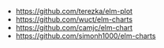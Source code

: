- https://github.com/terezka/elm-plot
- https://github.com/wuct/elm-charts
- https://github.com/camjc/elm-chart
- https://github.com/simonh1000/elm-charts

